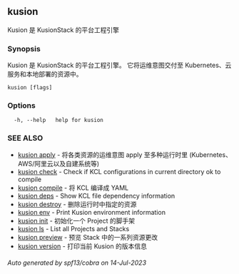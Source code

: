 ## kusion

Kusion 是 KusionStack 的平台工程引擎

### Synopsis

Kusion 是 KusionStack 的平台工程引擎。 它将运维意图交付至 Kubernetes、云服务和本地部署的资源中。

```
kusion [flags]
```

### Options

```
  -h, --help   help for kusion
```

### SEE ALSO

* [kusion apply](kusion_apply.md)	 - 将各类资源的运维意图 apply 至多种运行时里 (Kubernetes、AWS/阿里云以及自建系统等)
* [kusion check](kusion_check.md)	 - Check if KCL configurations in current directory ok to compile
* [kusion compile](kusion_compile.md)	 - 将 KCL 编译成 YAML
* [kusion deps](kusion_deps.md)	 - Show KCL file dependency information
* [kusion destroy](kusion_destroy.md)	 - 删除运行时中指定的资源
* [kusion env](kusion_env.md)	 - Print Kusion environment information
* [kusion init](kusion_init.md)	 - 初始化一个 Project 的脚手架
* [kusion ls](kusion_ls.md)	 - List all Projects and Stacks
* [kusion preview](kusion_preview.md)	 - 预览 Stack 中的一系列资源更改
* [kusion version](kusion_version.md)	 - 打印当前 Kusion 的版本信息

###### Auto generated by spf13/cobra on 14-Jul-2023
